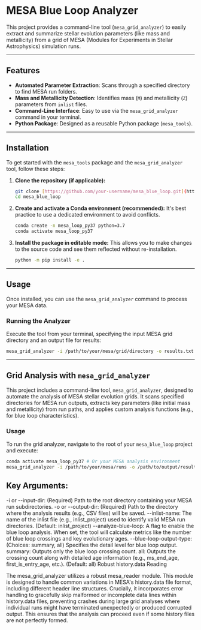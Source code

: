 # MESA Blue Loop Analyzer

This project provides a command-line tool (`mesa_grid_analyzer`) to easily extract and summarize stellar evolution parameters (like mass and metallicity) from a grid of MESA (Modules for Experiments in Stellar Astrophysics) simulation runs.

---

## Features

* **Automated Parameter Extraction**: Scans through a specified directory to find MESA run folders.
* **Mass and Metallicity Detection**: Identifies mass (`M`) and metallicity (`Z`) parameters from `inlist` files.
* **Command-Line Interface**: Easy to use via the `mesa_grid_analyzer` command in your terminal.
* **Python Package**: Designed as a reusable Python package (`mesa_tools`).

---

## Installation

To get started with the `mesa_tools` package and the `mesa_grid_analyzer` tool, follow these steps:

1.  **Clone the repository (if applicable):**
    ```bash
    git clone [https://github.com/your-username/mesa_blue_loop.git](https://github.com/your-username/mesa_blue_loop.git) # Replace with your repo URL
    cd mesa_blue_loop
    ```

2.  **Create and activate a Conda environment (recommended):**
    It's best practice to use a dedicated environment to avoid conflicts.
    ```bash
    conda create -n mesa_loop_py37 python=3.7
    conda activate mesa_loop_py37
    ```

3.  **Install the package in editable mode:**
    This allows you to make changes to the source code and see them reflected without re-installation.
    ```bash
    python -m pip install -e .
    ```

---

## Usage

Once installed, you can use the `mesa_grid_analyzer` command to process your MESA data.

### Running the Analyzer

Execute the tool from your terminal, specifying the input MESA grid directory and an output file for results:

```bash
mesa_grid_analyzer -i /path/to/your/mesa/grid/directory -o results.txt
```





---
## Grid Analysis with `mesa_grid_analyzer`

This project includes a command-line tool, `mesa_grid_analyzer`, designed to automate the analysis of MESA stellar evolution grids. It scans specified directories for MESA run outputs, extracts key parameters (like initial mass and metallicity) from run paths, and applies custom analysis functions (e.g., for blue loop characteristics).

### Usage

To run the grid analyzer, navigate to the root of your `mesa_blue_loop` project and execute:

```bash
conda activate mesa_loop_py37 # Or your MESA analysis environment
mesa_grid_analyzer -i /path/to/your/mesa/runs -o /path/to/output/results --inlist-name inlist_project --analyze-blue-loop
```



## Key Arguments:

-i or --input-dir: (Required) Path to the root directory containing your MESA run subdirectories.
-o or --output-dir: (Required) Path to the directory where the analysis results (e.g., CSV files) will be saved.
--inlist-name: The name of the inlist file (e.g., inlist_project) used to identify valid MESA run directories. (Default: inlist_project)
--analyze-blue-loop: A flag to enable the blue loop analysis. When set, the tool will calculate metrics like the number of blue loop crossings and key evolutionary ages.
--blue-loop-output-type: (Choices: summary, all) Specifies the detail level for blue loop output.
summary: Outputs only the blue loop crossing count.
all: Outputs the crossing count along with detailed age information (e.g., ms_end_age, first_is_entry_age, etc.). (Default: all)
Robust history.data Reading

The mesa_grid_analyzer utilizes a robust mesa_reader module. This module is designed to handle common variations in MESA's history.data file format, including different header line structures. Crucially, it incorporates error handling to gracefully skip malformed or incomplete data lines within history.data files, preventing crashes during large grid analyses where individual runs might have terminated unexpectedly or produced corrupted output. This ensures that the analysis can proceed even if some history files are not perfectly formed.